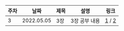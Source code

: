 
| 주차 | 날짜 | 제목  | 설명              | 링크     |
| ---- | ---- | ----- | ----------------- | -------- |
| 3 | 2022.05.05 | 3장 | 3장 공부 내용 | [1](https://velog.io/@yoon_han0/%EC%9E%90%EB%B0%94%EC%8A%A4%ED%81%AC%EB%A6%BD%ED%8A%B8%EC%97%90%EC%84%9C-%EC%88%AB%EC%9E%90%EC%99%80-%EB%AC%B8%EC%9E%90%EC%97%B4%EC%9D%84-%EB%A7%8C%EB%93%A4%EA%B3%A0-%EC%A1%B0%EC%9E%91%ED%95%98%EB%8A%94-%EB%B0%A9%EB%B2%95) / [2](https://velog.io/@yoon_han0/%EC%9E%90%EB%B0%94%EC%8A%A4%ED%81%AC%EB%A6%BD%ED%8A%B8%EC%99%84%EB%B2%BD%EA%B0%80%EC%9D%B4%EB%93%9C-3%EC%9E%A5%EC%9A%94%EC%95%BD-4-5)|
